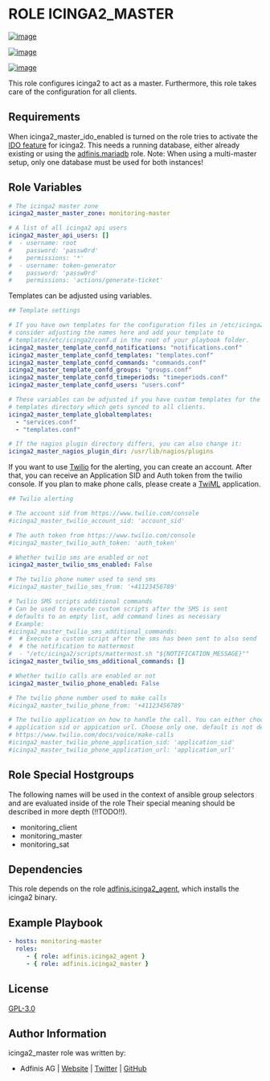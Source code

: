 ROLE ICINGA2\_MASTER
====================

[![image](https://img.shields.io/github/license/adfinis/ansible-role-icinga2_master.svg?style=flat-square)](https://github.com/adfinis/ansible-role-icinga2_master/blob/master/LICENSE)

[![image](https://img.shields.io/github/actions/workflow/status/adfinis/ansible-role-icinga2_master/ansible-ci.yml?style=flat-square)](https://github.com/adfinis/ansible-role-icinga2_master/actions)

[![image](https://img.shields.io/badge/galaxy-adfinis.icinga2_master-660198.svg?style=flat-square)](https://galaxy.ansible.com/adfinis/icinga2_master)

This role configures icinga2 to act as a master. Furthermore, this role
takes care of the configuration for all clients.

Requirements
------------

When icinga2\_master\_ido\_enabled is turned on the role tries to
activate the [IDO
feature](https://icinga.com/docs/icinga2/latest/doc/14-features/#db-ido)
for icinga2. This needs a running database, either already existing or
using the
[adfinis.mariadb](https://galaxy.ansible.com/adfinis/mariadb)
role. Note: When using a multi-master setup, only one database must be
used for both instances!

Role Variables
--------------

```yaml
# The icinga2 master zone
icinga2_master_master_zone: monitoring-master

# A list of all icinga2 api users
icinga2_master_api_users: []
#  - username: root
#    password: 'passw0rd'
#    permissions: '*'
#  - username: token-generator
#    password: 'passw0rd'
#    permissions: 'actions/generate-ticket'
```

Templates can be adjusted using variables.

```yaml
## Template settings

# If you have own templates for the configuration files in /etc/icinga2/conf.d
# consider adjusting the names here and add your template to
# templates/etc/icinga2/conf.d in the root of your playbook folder.
icinga2_master_template_confd_notifications: "notifications.conf"
icinga2_master_template_confd_templates: "templates.conf"
icinga2_master_template_confd_commands: "commands.conf"
icinga2_master_template_confd_groups: "groups.conf"
icinga2_master_template_confd_timeperiods: "timeperiods.conf"
icinga2_master_template_confd_users: "users.conf"

# These variables can be adjusted if you have custom templates for the global
# templates directory which gets synced to all clients.
icinga2_master_template_globaltemplates:
  - "services.conf"
  - "templates.conf"

# If the nagios plugin directory differs, you can also change it:
icinga2_master_nagios_plugin_dir: /usr/lib/nagios/plugins
```

If you want to use [Twilio](https://www.twilio.com) for the alerting,
you can create an account. After that, you can receive an Application
SID and Auth token from the twilio console. If you plan to make phone
calls, please create a [TwiML](https://www.twilio.com/docs/voice/twiml)
application.

```yaml
## Twilio alerting

# The account sid from https://www.twilio.com/console
#icinga2_master_twilio_account_sid: 'account_sid'

# The auth token from https://www.twilio.com/console
#icinga2_master_twilio_auth_token: 'auth_token'

# Whether twilio sms are enabled or not
icinga2_master_twilio_sms_enabled: False

# The twilio phone numer used to send sms
#icinga2_master_twilio_sms_from: '+41123456789'

# Twilio SMS scripts additional commands
# Can be used to execute custom scripts after the SMS is sent
# defaults to an empty list, add command lines as necessary
# Example:
#icinga2_master_twilio_sms_additional_commands:
#  # Execute a custom script after the sms has been sent to also send
#  # the notification to mattermost
#  - "/etc/icinga2/scripts/mattermost.sh "${NOTIFICATION_MESSAGE}""
icinga2_master_twilio_sms_additional_commands: []

# Whether twilio calls are enabled or not
icinga2_master_twilio_phone_enabled: False

# The twilio phone number used to make calls
#icinga2_master_twilio_phone_from: '+41123456789'

# The twilio application on how to handle the call. You can either choose
# application sid or appication url. Choose only one. default is not defined.
# https://www.twilio.com/docs/voice/make-calls
#icinga2_master_twilio_phone_application_sid: 'application_sid'
#icinga2_master_twilio_phone_application_url: 'application_url'
```

Role Special Hostgroups
---------------

The following names will be used in the context of ansible group selectors and are evaluated inside of the role
Their special meaning should be described in more depth (!!TODO!!).

* monitoring_client
* monitoring_master
* monitoring_sat

Dependencies
------------

This role depends on the role
[adfinis.icinga2\_agent](https://galaxy.ansible.com/adfinis/icinga2_agent),
which installs the icinga2 binary.

Example Playbook
----------------

```yaml
- hosts: monitoring-master
  roles:
     - { role: adfinis.icinga2_agent }
     - { role: adfinis.icinga2_master }
```

License
-------

[GPL-3.0](https://github.com/adfinis/ansible-role-icinga2_master/blob/master/LICENSE)

Author Information
------------------

icinga2\_master role was written by:

-   Adfinis AG \| [Website](https://www.adfinis.com/) \|
    [Twitter](https://twitter.com/adfinis) \|
    [GitHub](https://github.com/adfinis)
